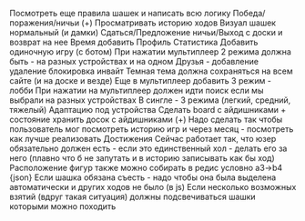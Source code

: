 Посмотреть еще правила шашек и написать всю логику
Победа/поражения/ничьи (+)
Просматривать историю ходов
Визуал шашек нормальный (и дамки)
Сдаться/Предложение ничьи/Выход с доски и возврат на нее
Время добавить
Профиль
Статистика
Добавить одиночную игру (с ботом)
При нажатии мультиплеер 2 режима должна быть - на разных устройствах и на одном
Друзья - добавление удаление блокировка инвайт
Темная тема должна сохраняться на всем сайте (и на доске и везде)
Еще в мультиплеер добавить 3 режим - лобби
При нажатии на мультиплеер должен идти поиск если мы выбрали на разных устройствах
В сингле - 3 режима (легкий, средний, тяжелый)
Адаптацию под устройства
Сделать board с айдишниками + состояние хранить досок с айдишниками (+)
Надо сделать так чтобы пользователь мог посмотреть историю игр и через месяц - посмотреть как лучше реализовать
Достижения
Сейчас работает так, что юзер обязательно должен есть - если это единственный хол - делать его за него (плавно что б не запутать и в историю записывать как бы ход)
Расположение фигур также можно собирать в редис условно a3->b4 {json}
Если шашка обязана съесть - надо чтобы она была выделена автоматически и других ходов не было (в js)
Если несколько возможных взятий (вдруг такая ситуация) должны подсвечиваться шашки которыми можно походить